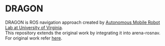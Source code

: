 # DRAGON

DRAGON is ROS navigation approach created by [Autonomous Mobile Robot Lab at University of Virginia](https://www.bezzorobotics.com/).  
This repository extends the original work by integrating it into arena-rosnav.  
For original work refer [here](https://github.com/nocholasrift/UVA-AMR-BARN--ICRA2022).

